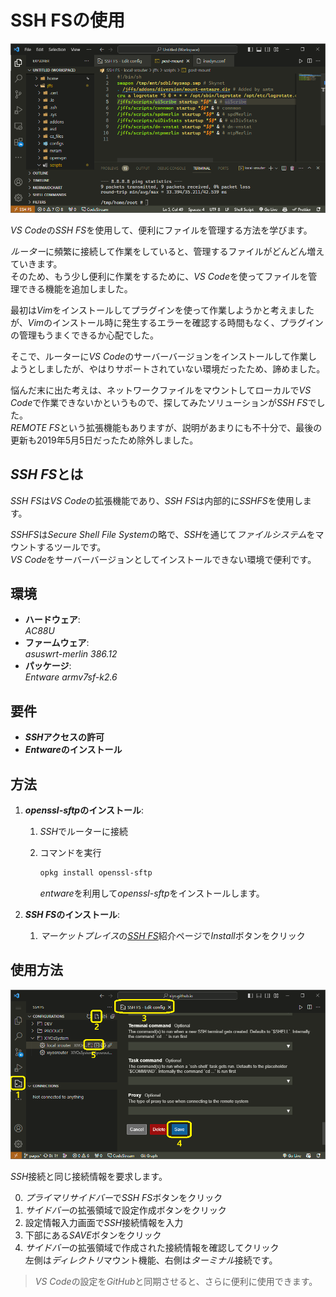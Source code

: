 # SSH FSの使用

![VS CodeでSSH FSに接続した画面](/static/resources/2023-10-22-11-55-54.png)

*VS Code*の*SSH FS*を使用して、便利にファイルを管理する方法を学びます。

*ルーター*に頻繁に接続して作業をしていると、管理するファイルがどんどん増えていきます。 \
そのため、もう少し便利に作業をするために、*VS Code*を使ってファイルを管理できる機能を追加しました。

最初は*Vim*をインストールしてプラグインを使って作業しようかと考えましたが、*Vim*のインストール時に発生するエラーを確認する時間もなく、プラグインの管理もうまくできるか心配でした。

そこで、ルーターに*VS Code*のサーバーバージョンをインストールして作業しようとしましたが、やはりサポートされていない環境だったため、諦めました。

悩んだ末に出た考えは、ネットワークファイルをマウントしてローカルで*VS Code*で作業できないかというもので、探してみたソリューションが*SSH FS*でした。 \
*REMOTE FS*という拡張機能もありますが、説明があまりにも不十分で、最後の更新も2019年5月5日だったため除外しました。

## *SSH FS*とは

*SSH FS*は*VS Code*の拡張機能であり、*SSH FS*は内部的に*SSHFS*を使用します。

*SSHFS*は*Secure Shell File System*の略で、*SSH*を通じて*ファイルシステム*をマウントするツールです。 \
*VS Code*をサーバーバージョンとしてインストールできない環境で便利です。

## 環境

- **ハードウェア**: \
  *AC88U*
- **ファームウェア**: \
  *asuswrt-merlin 386.12*
- **パッケージ**: \
  *Entware armv7sf-k2.6*

## 要件

- ***SSH*アクセスの許可**
- ***Entware*のインストール**

## 方法

1. ***openssl-sftp*のインストール**:

   1. *SSH*でルーターに接続
   2. コマンドを実行

      ```bash
      opkg install openssl-sftp
      ```

      *entware*を利用して*openssl-sftp*をインストールします。

2. ***SSH FS*のインストール**:
   1. *マーケットプレイス*の[*SSH FS*]紹介ページで*Install*ボタンをクリック

## 使用方法

![SSH FS設定画面](/static/resources/2023-10-22-13-40-10.png)

*SSH*接続と同じ接続情報を要求します。

0. *プライマリサイドバー*で*SSH FS*ボタンをクリック
1. *サイドバー*の拡張領域で設定作成ボタンをクリック
2. 設定情報入力画面で*SSH*接続情報を入力
3. 下部にある*SAVE*ボタンをクリック
4. *サイドバー*の拡張領域で作成された接続情報を確認してクリック \
   左側は*ディレクトリ*マウント機能、右側は*ターミナル*接続です。

> *VS Code*の設定を*GitHub*と同期させると、さらに便利に使用できます。

[*SSH FS*]: https://marketplace.visualstudio.com/items?itemName=Kelvin.VSCODE-sshfs
